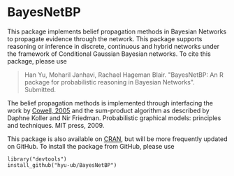 # BayesNetBP

This package implements belief propagation methods in Bayesian Networks to propagate evidence through the network. This package supports reasoning or inference in discrete, continuous and hybrid networks under the framework of Conditional Gaussian Bayesian networks. To cite this package, please use

>Han Yu, Moharil Janhavi, Rachael Hageman Blair. "BayesNetBP: An R package for probabilistic reasoning in Bayesian Networks". Submitted.

The belief propagation methods is implemented through interfacing the work by [Cowell, 2005](http://www.jmlr.org/papers/volume6/cowell05a/cowell05a.pdf) and the sum-product algorithm as described by Daphne Koller and Nir Friedman. Probabilistic graphical models: principles and techniques. MIT press, 2009.

This package is also available on [CRAN](https://cran.r-project.org/package=BayesNetBP), but will be more frequently updated on GitHub. To install the package from GitHub, please use

```{r, eval=FALSE}
library("devtools")
install_github("hyu-ub/BayesNetBP")
```
